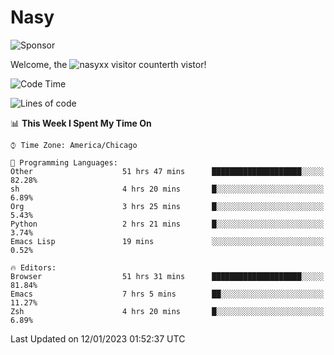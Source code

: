 # Nasy

<!--
<p align="center">
<img height="200" src="https://github-readme-stats.vercel.app/api?username=nasyxx&count_private=true&show_icons=true&theme=dracula&include_all_commits=true"/>
<img height="200" src="https://github-readme-stats.vercel.app/api/top-langs/?username=nasyxx&theme=dracula&hide=html,jupyter+notebook&count_private=true&show_icons=true"/>
</p>

  
----------------
-->

![Sponsor](https://img.shields.io/static/v1.svg?label=Sponsor&message=%E2%9D%A4&logo=GitHub&style=flat&color=pink)
 
Welcome, the ![nasyxx visitor counter](https://count.getloli.com/get/@nasyxx?theme=rule34)th vistor!
 
<!--START_SECTION:waka-->
![Code Time](http://img.shields.io/badge/Code%20Time-3%2C087%20hrs%2023%20mins-blue)

![Lines of code](https://img.shields.io/badge/From%20Hello%20World%20I%27ve%20Written-5%20Million%20lines%20of%20code-blue)

📊 **This Week I Spent My Time On** 

```text
⌚︎ Time Zone: America/Chicago

💬 Programming Languages: 
Other                    51 hrs 47 mins      ████████████████████░░░░░   82.28% 
sh                       4 hrs 20 mins       █░░░░░░░░░░░░░░░░░░░░░░░░   6.89% 
Org                      3 hrs 25 mins       █░░░░░░░░░░░░░░░░░░░░░░░░   5.43% 
Python                   2 hrs 21 mins       █░░░░░░░░░░░░░░░░░░░░░░░░   3.74% 
Emacs Lisp               19 mins             ░░░░░░░░░░░░░░░░░░░░░░░░░   0.52%

🔥 Editors: 
Browser                  51 hrs 31 mins      ████████████████████░░░░░   81.84% 
Emacs                    7 hrs 5 mins        ██░░░░░░░░░░░░░░░░░░░░░░░   11.27% 
Zsh                      4 hrs 20 mins       █░░░░░░░░░░░░░░░░░░░░░░░░   6.89%

```


 Last Updated on 12/01/2023 01:52:37 UTC
<!--END_SECTION:waka-->

<!-- ![visitors](https://visitor-badge.laobi.icu/badge?page_id=nasyxx.nasyxx) -->
